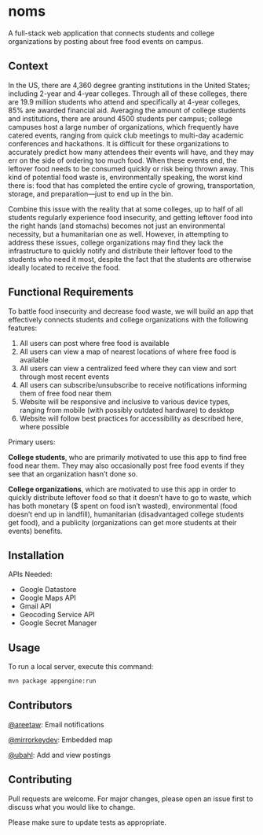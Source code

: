 # noms

A full-stack web application that connects students and college organizations by posting about free food events on campus.

## Context

In the US, there are 4,360 degree granting institutions in the United States; including 2-year and 4-year colleges. Through all of these colleges, there are 19.9 million students who attend and specifically at 4-year colleges, 85% are awarded financial aid. Averaging the amount of college students and institutions, there are around 4500 students per campus; college campuses host a large number of organizations, which frequently have catered events, ranging from quick club meetings to multi-day academic conferences and hackathons. It is difficult for these organizations to accurately predict how many attendees their events will have, and they may err on the side of ordering too much food. When these events end, the leftover food needs to be consumed quickly or risk being thrown away. This kind of potential food waste is, environmentally speaking, the worst kind there is: food that has completed the entire cycle of growing, transportation, storage, and preparation—just to end up in the bin. 

Combine this issue with the reality that at some colleges, up to half of all students regularly experience food insecurity, and getting leftover food into the right hands (and stomachs) becomes not just an environmental necessity, but a humanitarian one as well. However, in attempting to address these issues, college organizations may find they lack the infrastructure to quickly notify and distribute their leftover food to the students who need it most, despite the fact that the students are otherwise ideally located to receive the food.

## Functional Requirements

To battle food insecurity and decrease food waste, we will build an app that effectively connects students and college organizations with the following features:
1. All users can post where free food is available
2. All users can view a map of nearest locations of where free food is available
3. All users can view a centralized feed where they can view and sort through most recent events 
4. All users can subscribe/unsubscribe to receive notifications informing them of free food near them
5. Website will be responsive and inclusive to various device types, ranging from mobile (with possibly outdated hardware) to desktop
6. Website will follow best practices for accessibility as described here, where possible

Primary users:

**College students**, who are primarily motivated to use this app to find free food near them. They may also occasionally post free food events if they see that an organization hasn’t done so. 

**College organizations**, which are motivated to use this app in order to quickly distribute leftover food so that it doesn’t have to go to waste, which has both monetary ($ spent on food isn’t wasted), environmental (food doesn’t end up in landfill), humanitarian (disadvantaged college students get food), and a publicity (organizations can get more students at their events) benefits.

## Installation

APIs Needed:
* Google Datastore
* Google Maps API
* Gmail API
* Geocoding Service API
* Google Secret Manager

## Usage

To run a local server, execute this command:

```bash
mvn package appengine:run
```

## Contributors

[@areetaw](https://github.com/areetaw): Email notifications

[@mirrorkeydev](https://github.com/mirrorkeydev): Embedded map

[@ubahl](https://github.com/ubahl): Add and view postings


## Contributing
Pull requests are welcome. For major changes, please open an issue first to discuss what you would like to change.

Please make sure to update tests as appropriate.

